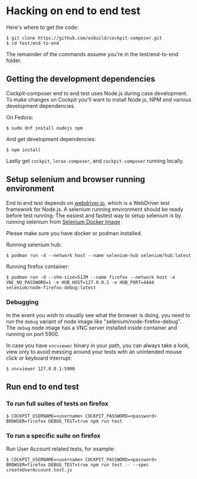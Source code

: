# Hacking on end to end test

Here's where to get the code:

    $ git clone https://github.com/osbuild/cockpit-composer.git
    $ cd test/end-to-end

The remainder of the commands assume you're in the test/end-to-end folder.

## Getting the development dependencies

Cockpit-composer end to end test uses Node.js during case development.
To make changes on Cockpit you'll want to install Node.js, NPM and
various development dependencies.

On Fedora:

    $ sudo dnf install nodejs npm

And get development dependencies:

    $ npm install

Lastly get `cockpit`, `lorax-composer`, and `cockpit-composer` running
locally.

## Setup selenium and browser running environment

End to end test depends on [webdriver.io](http://v4.webdriver.io/), which
is a WebDriver test framework for Node.js. A selenium running environment
should be ready before test running. The easiest and fastest way to setup
selenium is by running selenium from [Selenium Docker Image](https://github.com/SeleniumHQ/docker-selenium)

Please make sure you have docker or podman installed.

Running selenium hub:

    $ podman run -d --network host --name selenium-hub selenium/hub:latest

Running firefox container:

    $ podman run -d --shm-size=512M --name firefox --network host -e VNC_NO_PASSWORD=1 -e HUB_HOST=127.0.0.1 -e HUB_PORT=4444 selenium/node-firefox-debug:latest

### Debugging

In the event you wish to visually see what the browser is doing, you need
to run the `debug` variant of node image like "selenium/node-firefox-debug".
The `debug` node image has a VNC server installed inside container and
running on port 5900.

In case you have `vncviewer` binary in your path, you can always take a look,
view only to avoid messing around your tests with an unintended mouse click
or keyboard interrupt:

    $ vncviewer 127.0.0.1:5900

## Run end to end test

### To run full suites of tests on firefox

    $ COCKPIT_USERNAME=<username> COCKPIT_PASSWORD=<password> BROWSER=firefox DEBUG_TEST=true npm run test

### To run a specific suite on firefox

Run User Account related tests, for example:

    $ COCKPIT_USERNAME=<username> COCKPIT_PASSWORD=<password> BROWSER=firefox DEBUG_TEST=true npm run test -- --spec createUserAccount.test.js
